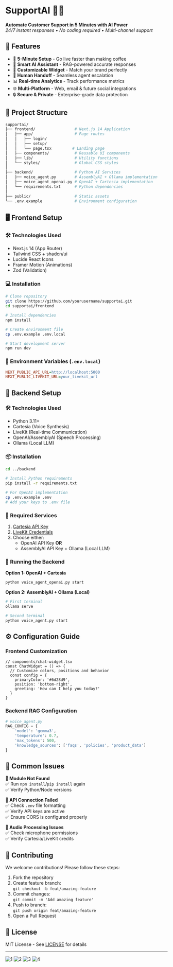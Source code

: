 # SupportAI 🤖✨

**Automate Customer Support in 5 Minutes with AI Power**  
_24/7 instant responses • No coding required • Multi-channel support_



## 🌟 Features

- 🚀 **5-Minute Setup** - Go live faster than making coffee
- 🧠 **Smart AI Assistant** - RAG-powered accurate responses
- 🎨 **Customizable Widget** - Match your brand perfectly
- 🔄 **Human Handoff** - Seamless agent escalation
- 📊 **Real-time Analytics** - Track performance metrics
- 🌐 **Multi-Platform** - Web, email & future social integrations
- 🔒 **Secure & Private** - Enterprise-grade data protection

## 📁 Project Structure


```bash
supportai/
├── frontend/                 # Next.js 14 Application
│   ├── app/                  # Page routes
│   │   ├── login/
│   │   ├── setup/
│   │   └── page.tsx         # Landing page
│   ├── components/           # Reusable UI components
│   ├── lib/                  # Utility functions
│   └── styles/               # Global CSS styles
│
├── backend/                  # Python AI Services
│   ├── voice_agent.py        # AssemblyAI + Ollama implementation
│   ├── voice_agent_openai.py # OpenAI + Cartesia implementation
│   └── requirements.txt      # Python dependencies
│
├── public/                   # Static assets
└── .env.example              # Environment configuration
```

## 🖥 Frontend Setup

### 🛠 Technologies Used
- Next.js 14 (App Router)
- Tailwind CSS + shadcn/ui
- Lucide React Icons
- Framer Motion (Animations)
- Zod (Validation)

### 💻 Installation

```bash
# Clone repository
git clone https://github.com/yourusername/supportai.git
cd supportai/frontend

# Install dependencies
npm install

# Create environment file
cp .env.example .env.local

# Start development server
npm run dev
```

### 🔧 Environment Variables (`.env.local`)
```ini
NEXT_PUBLIC_API_URL=http://localhost:5000
NEXT_PUBLIC_LIVEKIT_URL=your_livekit_url
```

## 🔧 Backend Setup

### 🛠 Technologies Used
- Python 3.11+
- Cartesia (Voice Synthesis)
- LiveKit (Real-time Communication)
- OpenAI/AssemblyAI (Speech Processing)
- Ollama (Local LLM)

### 📦 Installation

```bash
cd ../backend

# Install Python requirements
pip install -r requirements.txt

# For OpenAI implementation
cp .env.example .env
# Add your keys to .env file
```

### 🔑 Required Services
1. [Cartesia API Key](https://go.cartesia.ai/akshay)
2. [LiveKit Credentials](https://livekit.io/)
3. Choose either:
   - OpenAI API Key **OR**
   - AssemblyAI API Key + Ollama (Local LLM)

### 🚀 Running the Backend

**Option 1: OpenAI + Cartesia**
```bash
python voice_agent_openai.py start
```

**Option 2: AssemblyAI + Ollama (Local)**
```bash
# First terminal
ollama serve

# Second terminal
python voice_agent.py start
```

## ⚙️ Configuration Guide

### Frontend Customization
```tsx
// components/chat-widget.tsx
const ChatWidget = () => {
  // Customize colors, positions and behavior
  const config = {
    primaryColor: '#6d28d9',
    position: 'bottom-right',
    greeting: 'How can I help you today?'
  }
}
```

### Backend RAG Configuration
```python
# voice_agent.py
RAG_CONFIG = {
    'model': 'gemma3',
    'temperature': 0.7,
    'max_tokens': 500,
    'knowledge_sources': ['faqs', 'policies', 'product_data']
}
```

## 🚨 Common Issues

**🔴 Module Not Found**  
✅ Run `npm install`/`pip install` again  
✅ Verify Python/Node versions

**🔴 API Connection Failed**  
✅ Check `.env` file formatting  
✅ Verify API keys are active  
✅ Ensure CORS is configured properly

**🔴 Audio Processing Issues**  
✅ Check microphone permissions  
✅ Verify Cartesia/LiveKit credits

## 🤝 Contributing

We welcome contributions! Please follow these steps:

1. Fork the repository
2. Create feature branch:  
   `git checkout -b feat/amazing-feature`
3. Commit changes:  
   `git commit -m 'Add amazing feature'`
4. Push to branch:  
   `git push origin feat/amazing-feature`
5. Open a Pull Request

## 📜 License

MIT License - See [LICENSE](LICENSE) for details

---

![1](https://github.com/user-attachments/assets/27a7666b-ffeb-4507-959b-a72e4c75397e)
![2](https://github.com/user-attachments/assets/213093bf-0fb5-4d51-91de-760a1df760d3)
![3](https://github.com/user-attachments/assets/9e5c30eb-883b-4785-905a-059b455f3adf)
![4](https://github.com/user-attachments/assets/ae303d7f-9b52-4773-808f-5e7ceffbe1e7)


